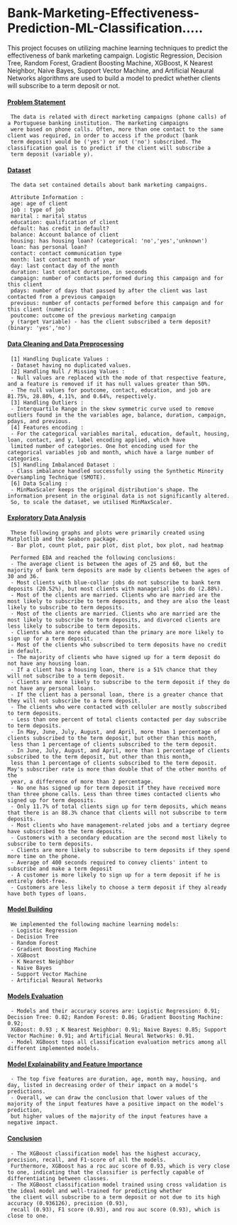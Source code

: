 # Bank-Marketing-Effectiveness-Prediction-ML-Classification.....


This project focuses on utilizing machine learning techniques to predict the effectiveness of bank marketing campaign. Logistic Regression, Decision Tree, Random Forest, Gradient Boosting Machine, XGBoost, K Nearest Neighbor, Naive Bayes, Support Vector Machine, and Artificial Neaural Networks algorithms are used to build a model to predict whether clients will subscribe to a term deposit or not.

#### <ins>Problem Statement</ins>
     The data is related with direct marketing campaigns (phone calls) of a Portuguese banking institution. The marketing campaigns
     were based on phone calls. Often, more than one contact to the same client was required, in order to access if the product (bank
     term deposit) would be ('yes') or not ('no') subscribed. The classification goal is to predict if the client will subscribe a    
     term deposit (variable y).
#### <ins>Dataset</ins>
     The data set contained details about bank marketing campaigns.
     
     Attribute Information :
     age: age of client
     job : type of job
     marital : marital status
     education: qualification of client
     default: has credit in default? 
     balance: Account balance of client
     housing: has housing loan? (categorical: 'no','yes','unknown')
     loan: has personal loan? 
     contact: contact communication type 
     month: last contact month of year
     day: last contact day of the month
     duration: last contact duration, in seconds
     campaign: number of contacts performed during this campaign and for this client
     pdays: number of days that passed by after the client was last contacted from a previous campaign
     previous: number of contacts performed before this campaign and for this client (numeric)
     poutcome: outcome of the previous marketing campaign
     y (target Variable) - has the client subscribed a term deposit? (binary: 'yes','no')
#### <ins>Data Cleaning and Data Preprocessing</ins>
     [1] Handling Duplicate Values :
     - Dataset having no duplicated values.
     [2] Handling Null / Missing Values :
     - Null values are replaced with the mode of that respective feature, and a feature is removed if it has null values greater than 50%.
     - The null values for poutcome, contact, education, and job are 81.75%, 28.80%, 4.11%, and 0.64%, respectively.
     [3] Handling Outliers :
     - Interquartile Range in the skew symmetric curve used to remove outliers found in the the variables age, balance, duration, campaign, pdays, and previous.
     [4] Features encoding :
     - For the categorical variables marital, education, default, housing, loan, contact, and y, label encoding applied, which have 
     limited number of categories. One hot encoding used for the categorical variables job and month, which have a large number of categories.
     [5] Handling Imbalanced Dataset :
     - Class imbalance handled successfully using the Synthetic Minority Oversampling Technique (SMOTE).
     [6] Data Scaling :
     - MinMaxScaler keeps the original distribution's shape. The information present in the original data is not significantly altered.
     So, to scale the dataset, we utilised MinMaxScaler.
#### <ins>Exploratory Data Analysis</ins>
     These following graphs and plots were primarily created using Matplotlib and the Seaborn package.
     - Bar plot, count plot, pair plot, dist plot, box plot, nad heatmap
     
     Performed EDA and reached the following conclusions:
     - The average client is between the ages of 25 and 60, but the majority of bank term deposits are made by clients between the ages of 30 and 36.
     - Most clients with blue-collar jobs do not subscribe to bank term deposits (20.52%), but most clients with managerial jobs do (2.88%).
     - Most of the clients are married. Clients who are married are the most likely to subscribe to term deposits, and they are also the least likely to subscribe to term deposits.
     - Most of the clients are married. Clients who are married are the most likely to subscribe to term deposits, and divorced clients are less likely to subscribe to term deposits.
     - Clients who are more educated than the primary are more likely to sign up for a term deposit.
     - Most of the clients who subscribed to term deposits have no credit in default.
     - The majority of clients who have signed up for a term deposit do not have any housing loan.
     - If a client has a housing loan, there is a 51% chance that they will not subscribe to a term deposit.
     - Clients are more likely to subscribe to the term deposit if they do not have any personal loans.
     - If the client has a personal loan, there is a greater chance that they will not subscribe to a term deposit.
     - The clients who were contacted with celluler are mostly subscribed to term deposits.
     - Less than one percent of total clients contacted per day subscribe to term deposits.
     - In May, June, July, August, and April, more than 1 percentage of clients subscribed to the term deposit, but other than this month,
     less than 1 percentage of clients subscribed to the term deposit.
     - In June, July, August, and April, more than 1 percentage of clients subscribed to the term deposit, but other than this month,
     less than 1 percentage of clients subscribed to the term deposit. May's subscriber rate is more than double that of the other months of the
     year, a difference of more than 2 percentage.
     - No one has signed up for term deposit if they have received more than three phone calls. Less than three times contacted clients who signed up for term deposits.
     - Only 11.7% of total clients sign up for term deposits, which means that there is an 88.3% chance that clients will not subscribe to term deposits.
     - Most clients who have management-related jobs and a tertiary degree have subscribed to the term deposits.
     - Customers with a secondary education are the second most likely to subscribe to term deposits.
     - Clients are more likely to subscribe to term deposits if they spend more time on the phone.
     - Average of 400 seconds required to convey clients' intent to subscribe and make a term deposit
     - A customer is more likely to sign up for a term deposit if he is entirely debt-free.
     - Customers are less likely to choose a term deposit if they already have both types of loans.
#### <ins>Model Building</ins>
     We implemented the following machine learning models:
     - Logistic Regression
     - Decision Tree
     - Random Forest
     - Gradient Boosting Machine
     - XGBoost
     - K Nearest Neighbor
     - Naive Bayes
     - Support Vector Machine
     - Artificial Neaural Networks
#### <ins>Models Evaluation</ins>
     - Models and their accuracy scores are: Logistic Regression: 0.91; Decision Tree: 0.82; Random Forest: 0.86; Gradient Boosting Machine: 0.92;
     XGBoost: 0.93 ; K Nearest Neighbor: 0.91; Naive Bayes: 0.85; Support Vector Machine: 0.91; and Artificial Neural Networks: 0.91.
     - Model XGBoost tops all classification evaluation metrics among all different implemented models.
#### <ins>Model Explainability and Feature Importance</ins>
     - The top five features are duration, age, month may, housing, and day, listed in decreasing order of their impact on a model's predictions. 
     - Overall, we can draw the conclusion that lower values of the majority of the input features have a positive impact on the model's prediction,
     but higher values of the majority of the input features have a negative impact.
#### <ins>Conclusion</ins>
     - The XGBoost classification model has the highest accuracy, precision, recall, and F1-score of all the models.
     Furthermore, XGBoost has a roc auc score of 0.93, which is very close to one, indicating that the classifier is perfectly capable of differentiating between classes.
     - The XGBoost classification model trained using cross validation is the ideal model and well-trained for predicting whether 
     the client will subscribe to a term deposit or not due to its high accuracy (0.936126), precision (0.93),
     recall (0.93), F1 score (0.93), and rou auc score (0.93), which is close to one.

